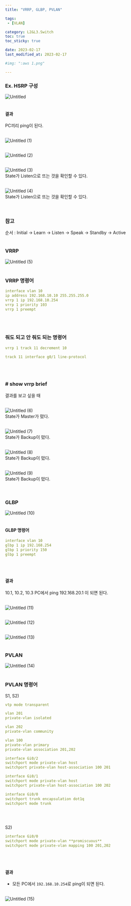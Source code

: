 ```yaml
---
title: "VRRP, GLBP, PVLAN"

tags:
 - [VLAN]

category: L2&L3.Switch
toc: true
toc_sticky: true

date: 2023-02-17
last_modified_at: 2023-02-17

#img: ":aws 1.png"

---
```


<!-- outline-start -->


### Ex. HSRP 구성<br/>

![Untitled](https://user-images.githubusercontent.com/117553252/219832479-c30ff229-6b8a-43d5-b2f2-217f4a284538.png)
<br/><br/>

#### 결과<br/>

PC끼리 ping이 된다.<br/><br/>

![Untitled (1)](https://user-images.githubusercontent.com/117553252/219832433-963d488e-492f-4299-8eb2-c792fc4cf33d.png)
<br/><br/>

![Untitled (2)](https://user-images.githubusercontent.com/117553252/219832438-b44a8bf3-6bbb-429a-9006-1e6c4a4d61cb.png)
<br/><br/>

![Untitled (3)](https://user-images.githubusercontent.com/117553252/219832441-ed3c8718-3f22-4151-9476-37be9b6b08ec.png)
<br/>State가 Listen으로 뜨는 것을 확인할 수 있다.<br/><br/>

![Untitled (4)](https://user-images.githubusercontent.com/117553252/219832444-6d7fc2ae-06e9-4e5e-991f-6fefc2e087e8.png)
<br/>State가 Listen으로 뜨는 것을 확인할 수 있다.<br/><br/><br/>


### 참고<br/>

순서 : Initial -> Learn -> Listen -> Speak -> Standby -> Active<br/><br/>


### VRRP<br/>

![Untitled (5)](https://user-images.githubusercontent.com/117553252/219832446-b487acbb-fa50-4bdf-b336-a0d285e3712c.png)
<br/><br/>

### VRRP 명령어<br/>

```yaml
interface vlan 10
ip address 192.168.10.10 255.255.255.0
vrrp 1 ip 192.168.10.254
vrrp 1 priority 103
vrrp 1 preempt
```
<br/><br/>

### 줘도 되고 안 줘도 되는 명령어<br/>

```yaml
vrrp 1 track 11 decrement 10

track 11 interface g0/1 line-protocol
```
<br/><br/>

### # show vrrp brief<br/>

결과를 보고 싶을 때<br/><br/>


![Untitled (6)](https://user-images.githubusercontent.com/117553252/219832451-a623c39b-f910-4c8a-b304-ac8283d0c49e.png)
<br/>State가 Master가 떴다.<br/><br/>

![Untitled (7)](https://user-images.githubusercontent.com/117553252/219832454-9204df4c-5323-4aef-bda1-2048a397df74.png)
<br/>State가 Backup이 떴다.<br/><br/>

![Untitled (8)](https://user-images.githubusercontent.com/117553252/219832456-25b7854b-a291-417f-a54b-4f38fbfa35d1.png)
<br/>State가 Backup이 떴다.<br/><br/>

![Untitled (9)](https://user-images.githubusercontent.com/117553252/219832459-25515694-297e-49d9-b611-631316a915fe.png)
<br/>State가 Backup이 떴다.<br/><br/><br/>



### GLBP<br/>

![Untitled (10)](https://user-images.githubusercontent.com/117553252/219832463-15e83e70-74e2-4e0e-a8fe-5b7b383b86ee.png)
<br/><br/>

#### GLBP 명령어<br/>

```yaml
interface vlan 10
glbp 1 ip 192.168.254
glbp 1 priority 150
glbp 1 preempt
```
<br/><br/>


#### 결과<br/>

10.1, 10.2, 10.3 PC에서 ping 192.168.20.1 이 되면 된다. <br/><br/>


![Untitled (11)](https://user-images.githubusercontent.com/117553252/219832465-e2e089c8-baaa-42bc-8994-2a5e35db963d.png)
<br/><br/>

![Untitled (12)](https://user-images.githubusercontent.com/117553252/219832468-989d21f4-7132-4d81-b602-3c35525282c0.png)
<br/><br/>

![Untitled (13)](https://user-images.githubusercontent.com/117553252/219832470-464e74cf-88fe-4c29-83a6-c0d0d3ae6160.png)
<br/><br/>


### PVLAN<br/>

![Untitled (14)](https://user-images.githubusercontent.com/117553252/219832473-a2cb0f3a-c41a-48ca-ba52-57759296d496.png)
<br/><br/>

### PVLAN 명령어<br/>

S1, S2)<br/>
```yaml
vtp mode transparent

vlan 201
private-vlan isolated

vlan 202
private-vlan community

vlan 100
private-vlan primary
private-vlan association 201,202

interface Gi0/2
switchport mode private-vlan host
switchport private-vlan host-association 100 201

interface Gi0/1
switchport mode private-vlan host
switchport private-vlan host-association 100 202

interface Gi0/0
switchport trunk encapsulation dot1q
switchport mode trunk
```
<br/><br/>

S2)<br/>
```yaml
interface Gi0/0
switchport mode private-vlan **promiscuous**
switchport mode private-vlan mapping 100 201,202
```
<br/><br/>

#### 결과<br/>

- 모든 PC에서 `192.168.10.254`로 ping이 되면 된다.<br/><br/>

![Untitled (15)](https://user-images.githubusercontent.com/117553252/219832476-5695ef0c-6226-4133-98ae-881f2279ede3.png)
<br/><br/><br/>

